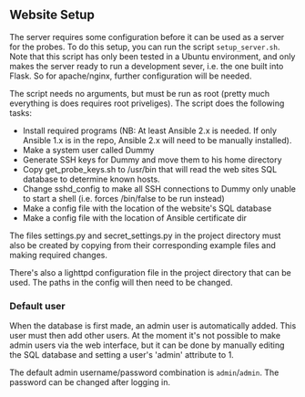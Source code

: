 ## Website Setup
The server requires some configuration before it can be used as a server for
the probes. To do this setup, you can run the script `setup_server.sh`. Note
that this script has only been tested in a Ubuntu environment, and only makes
the server ready to run a development sever, i.e. the one built into Flask. So
for apache/nginx, further configuration will be needed.

The script needs no arguments, but must be run as root (pretty much everything
is does requires root priveliges). The script does the following tasks:

- Install required programs (NB: At least Ansible 2.x is needed. If only Ansible
  1.x is in the repo, Ansible 2.x will need to be manually installed).
- Make a system user called Dummy
- Generate SSH keys for Dummy and move them to his home directory
- Copy get_probe_keys.sh to /usr/bin that will read the web sites SQL database to
  determine known hosts.
- Change sshd_config to make all SSH connections to Dummy only unable to start
  a shell (i.e. forces /bin/false to be run instead)
- Make a config file with the location of the website's SQL database
- Make a config file with the location of Ansible certificate dir

The files settings.py and secret_settings.py in the project directory must also
be created by copying from their corresponding example files and making
required changes.

There's also a lighttpd configuration file in the project directory that can be
used. The paths in the config will then need to be changed.

### Default user
When the database is first made, an admin user is automatically added. This
user must then add other users. At the moment it's not possible to make admin
users via the web interface, but it can be done by manually editing the SQL
database and setting a user's 'admin' attribute to 1.

The default admin username/password combination is `admin`/`admin`. The
password can be changed after logging in.
